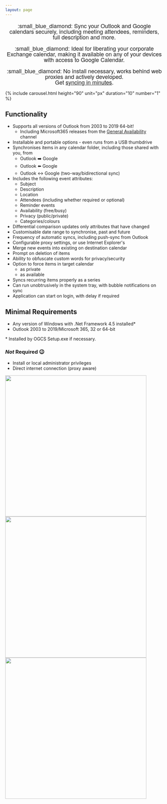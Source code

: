 ```yaml
---
layout: page
---
```

<div align="center" style="font-size:18px; line-height:18px; font-family:'Architects Daughter', 'Helvetica Neue', Helvetica, Arial, serif;">
  <p>:small_blue_diamond: Sync your Outlook and Google calendars securely, including meeting attendees, reminders, full description and more.</p>
  <p>:small_blue_diamond: Ideal for liberating your corporate Exchange calendar, making it available on any of your devices with access to Google Calendar.</p>
  <p>:small_blue_diamond: No install necessary, works behind web proxies and actively developed.<br/>Get <a href="guide">syncing in minutes</a>.</p>
</div>

{% include carousel.html height="90" unit="px" duration="10" number="1" %}

## Functionality

- Supports all versions of Outlook from 2003 to 2019 64-bit! 
   - Including Microsoft365 releases from the [General Availability](https://learn.microsoft.com/en-us/windows/deployment/update/get-started-updates-channels-tools#general-availability-channel) channel
- Installable and portable options - even runs from a USB thumbdrive
- Synchronises items in any calendar folder, including those shared with you, from
   - Outlook :arrow_right: Google
   - Outlook :arrow_left: Google
   - Outlook :left_right_arrow: Google (two-way/bidirectional sync)
- Includes the following event attributes:
   - Subject
   - Description
   - Location
   - Attendees (including whether required or optional)
   - Reminder events
   - Availability (free/busy)
   - Privacy (public/private)
   - Categories/colours
- Differential comparison updates only attributes that have changed
- Customisable date range to synchronise, past and future
- Frequency of automatic syncs, including push-sync from Outlook
- Configurable proxy settings, or use Internet Explorer's
- Merge new events into existing on destination calendar
- Prompt on deletion of items
- Ability to obfuscate custom words for privacy/security
- Option to force items in target calendar
   - as private
   - as available
- Syncs recurring items properly as a series
- Can run unobtrusively in the system tray, with bubble notifications on sync
- Application can start on login, with delay if required

## Minimal Requirements
- Any version of Windows with .Net Framework 4.5 installed*
- Outlook 2003 to 2019/Microsoft 365, 32 or 64-bit

\* Installed by OGCS Setup.exe if necessary.

### *Not* Required :wink:
- Install or local administrator privileges
- Direct internet connection (proxy aware)



<img src="{{ site.github-repo }}/raw/master/docs/images/home_screen1.png" width="450px" />
<img src="{{ site.github-repo }}/raw/master/docs/images/home_screen2.png" width="450px" />
<img src="{{ site.github-repo }}/raw/master/docs/images/home_screen3.png" width="450px" />
